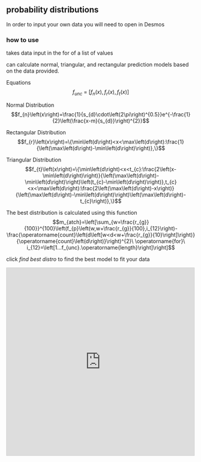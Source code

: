 ## probability distributions

<!-- META use demsos to fit a list of continuous data to probability distribution. Then use this distribution to calculate probities  META -->

In order to input your own data you will need to open in Desmos

### how to use

takes data input in the for of a list of values

can calculate normal, triangular, and rectangular prediction models based on the data provided.

Equations
$$f_{unc}\ =\ \left[f_{n}\left(x\right),f_{r}\left(x\right),f_{t}\left(x\right)\right]$$

Normal Distribution
$$f_{n}\left(x\right)=\frac{1}{s_{d}\cdot\left(2\pi\right)^{0.5}}e^{-\frac{1}{2}\left(\frac{x-m}{s_{d}}\right)^{2}}$$

Rectangular Distribution
$$f_{r}\left(x\right)=\{\min\left(d\right)<x<\max\left(d\right):\frac{1}{\left(\max\left(d\right)-\min\left(d\right)\right)},\}$$

Triangular Distribution
$$f_{t}\left(x\right)=\{\min\left(d\right)<x<t_{c}:\frac{2\left(x-\min\left(d\right)\right)}{\left(\max\left(d\right)-\min\left(d\right)\right)\left(t_{c}-\min\left(d\right)\right)},t_{c}<x<\max\left(d\right):\frac{2\left(\max\left(d\right)-x\right)}{\left(\max\left(d\right)-\min\left(d\right)\right)\left(\max\left(d\right)-t_{c}\right)},\}$$

The best distribution is calculated using this function
$$m_{atch}=\left[\sum_{w=\frac{r_{g}}{100}}^{100}\left(f_{p}\left(w,w+\frac{r_{g}}{100},i_{12}\right)-\frac{\operatorname{count}\left(d\left[w<d<w+\frac{r_{g}}{10}\right]\right)}{\operatorname{count}\left(d\right)}\right)^{2}\ \operatorname{for}\ i_{12}=\left[1...f_{unc}.\operatorname{length}\right]\right]$$

click *find best distro* to find the best model to fit your data

<iframe src="https://www.desmos.com/calculator/acydcvlec3?embed" width="500" height="500" style="border: 1px solid #ccc" frameborder=0></iframe>
<!-- LAST EDITED 1699415446 LAST EDITED-->